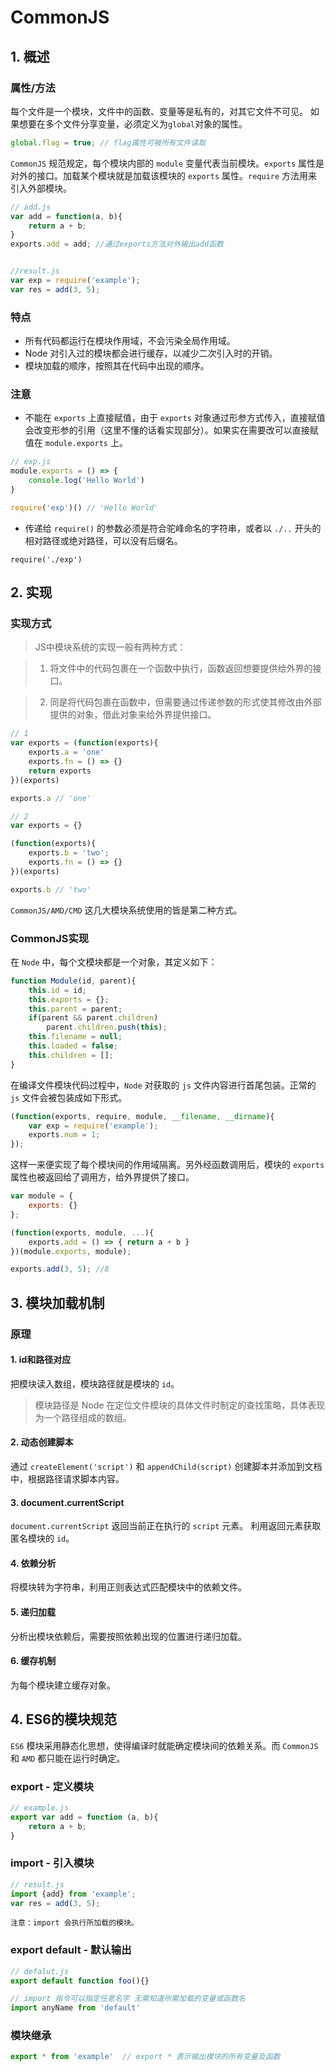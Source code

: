 # CommonJS


## 1. 概述

### 属性/方法
每个文件是一个模块，文件中的函数、变量等是私有的，对其它文件不可见。
如果想要在多个文件分享变量，必须定义为`global`对象的属性。
```javascript
global.flag = true; // flag属性可被所有文件读取
```
`CommonJS` 规范规定，每个模块内部的 `module` 变量代表当前模块。`exports` 属性是对外的接口。加载某个模块就是加载该模块的 `exports` 属性。`require` 方法用来引入外部模块。
```javascript
// add.js
var add = function(a, b){
    return a + b;
}
exports.add = add; //通过exports方法对外输出add函数


//result.js
var exp = require('example');
var res = add(3, 5);
```
### 特点

- 所有代码都运行在模块作用域，不会污染全局作用域。
- Node 对引入过的模块都会进行缓存，以减少二次引入时的开销。
- 模块加载的顺序，按照其在代码中出现的顺序。

### 注意
- 不能在 `exports` 上直接赋值，由于 `exports` 对象通过形参方式传入，直接赋值会改变形参的引用（这里不懂的话看实现部分）。如果实在需要改可以直接赋值在 `module.exports` 上。

```javascript
// exp.js
module.exports = () => {
    console.log('Hello World')
}

require('exp')() // 'Hello World'
```

- 传递给 `require()` 的参数必须是符合驼峰命名的字符串，或者以 `./..` 开头的相对路径或绝对路径，可以没有后缀名。
```
require('./exp') 
```

## 2. 实现

### 实现方式

> JS中模块系统的实现一般有两种方式：

> 1. 将文件中的代码包裹在一个函数中执行，函数返回想要提供给外界的接口。

> 2. 同是将代码包裹在函数中，但需要通过传递参数的形式使其修改由外部提供的对象，借此对象来给外界提供接口。

```javascript
// 1
var exports = (function(exports){
    exports.a = 'one'
    exports.fn = () => {}
    return exports
})(exports)

exports.a // 'one'

// 2
var exports = {}

(function(exports){
    exports.b = 'two';
    exports.fn = () => {}
})(exports)

exports.b // 'two'
```

`CommonJS/AMD/CMD` 这几大模块系统使用的皆是第二种方式。

### CommonJS实现
在 `Node` 中，每个文模块都是一个对象，其定义如下：
```javascript
function Module(id, parent){
    this.id = id;
    this.exports = {};
    this.parent = parent;
    if(parent && parent.children)
        parent.children.push(this);
    this.filename = null;
    this.loaded = false;
    this.children = [];
}
```
在编译文件模块代码过程中，`Node` 对获取的 `js` 文件内容进行首尾包装。正常的 `js` 文件会被包装成如下形式。
```javascript
(function(exports, require, module, __filename, __dirname){
    var exp = require('example');
    exports.num = 1;
});
```
这样一来便实现了每个模块间的作用域隔离。另外经函数调用后，模块的 `exports` 属性也被返回给了调用方，给外界提供了接口。
```javascript
var module = {
    exports: {}
};

(function(exports, module, ...){
    exports.add = () => { return a + b }
})(module.exports, module);

exports.add(3, 5); //8
```

## 3. 模块加载机制
### 原理

#### 1. id和路径对应
把模块读入数组，模块路径就是模块的 `id`。

> 模块路径是 Node 在定位文件模块的具体文件时制定的查找策略，具体表现为一个路径组成的数组。

#### 2. 动态创建脚本
通过 `createElement('script')` 和 `appendChild(script)` 创建脚本并添加到文档中，根据路径请求脚本内容。

#### 3. document.currentScript
`document.currentScript` 返回当前正在执行的 `script` 元素。
利用返回元素获取匿名模块的 `id`。

#### 4. 依赖分析
将模块转为字符串，利用正则表达式匹配模块中的依赖文件。

#### 5. 递归加载
分析出模块依赖后，需要按照依赖出现的位置进行递归加载。

#### 6. 缓存机制
为每个模块建立缓存对象。


## 4. ES6的模块规范

`ES6` 模块采用静态化思想，使得编译时就能确定模块间的依赖关系。而 `CommonJS` 和 `AMD` 都只能在运行时确定。

### export - 定义模块

```javascript
// example.js
export var add = function (a, b){
    return a + b;
}
```

### import - 引入模块
```javascript
// result.js
import {add} from 'example';
var res = add(3, 5);
```

    注意：import 会执行所加载的模块。

### export default - 默认输出
```javascript
// defalut.js
export default function foo(){}

// import 指令可以指定任意名字 无需知道所需加载的变量或函数名
import anyName from 'default'
```
### 模块继承
```javascript
export * from 'example'  // export * 表示输出模块的所有变量及函数
```